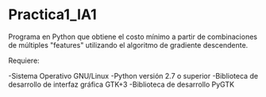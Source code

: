 Practica1_IA1
=============

Programa en Python que obtiene el costo mínimo a partir de combinaciones de múltiples "features" utilizando el algoritmo de gradiente descendente.

Requiere:

 -Sistema Operativo GNU/Linux
 -Python versión 2.7 o superior
 -Biblioteca de desarrollo de interfaz gráfica GTK+3
 -Biblioteca de desarrollo PyGTK
